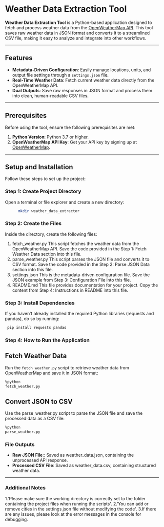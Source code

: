 # Weather Data Extraction Tool  

**Weather Data Extraction Tool** is a Python-based application designed to fetch and process weather data from the [OpenWeatherMap API](https://openweathermap.org/api). This tool saves raw weather data in JSON format and converts it to a streamlined CSV file, making it easy to analyze and integrate into other workflows.  

---

## Features  

- **Metadata-Driven Configuration**: Easily manage locations, units, and output file settings through a `settings.json` file.  
- **Real-Time Weather Data**: Fetch current weather data directly from the OpenWeatherMap API.  
- **Dual Outputs**: Save raw responses in JSON format and process them into clean, human-readable CSV files.  

---

## Prerequisites  

Before using the tool, ensure the following prerequisites are met:  
1. **Python Version**: Python 3.7 or higher.  
2. **OpenWeatherMap API Key**: Get your API key by signing up at [OpenWeatherMap](https://openweathermap.org/api).  

---

## Setup and Installation  

Follow these steps to set up the project:

### Step 1: Create Project Directory  
Open a terminal or file explorer and create a new directory:  
  ```bash
        mkdir weather_data_extractor
   ```

### Step 2: Create the Files 
Inside the directory, create the following files:
1. fetch_weather.py
This script fetches the weather data from the OpenWeatherMap API.
Save the code provided in the Step 1: Fetch Weather Data section into this file.
2. parse_weather.py
This script parses the JSON file and converts it to CSV format.
Save the code provided in the Step 2: Parse JSON Data section into this file.
3. settings.json
This is the metadata-driven configuration file.
Save the JSON example from Step 3: Configuration File into this file.
4. README.md
This file provides documentation for your project.
Copy the content from Step 4: Instructions in README into this file.

### Step 3: Install Dependencies 
 If you haven’t already installed the required Python libraries (requests and pandas), do so by running:
 ```bash
  pip install requests pandas
```

### Step 4: How to Run the Application

## Fetch Weather Data 
Run the `fetch_weather.py` script to retrieve weather data from OpenWeatherMap and save it in JSON format:
```bash
%python
fetch_weather.py
```

## Convert JSON to CSV

Use the parse_weather.py script to parse the JSON file and save the processed data as a CSV file:
```bash
%python
parse_weather.py
```
### File Outputs

- **Raw JSON File:**: Saved as weather_data.json, containing the unprocessed API response.
- **Processed CSV File**: Saved as weather_data.csv, containing structured weather data.
  
---

### Additional Notes
1.'Please make sure the working directory is correctly set to the folder containing the project files when running the scripts'.
2.'You can add or remove cities in the settings.json file without modifying the code'.
3.If there are any issues, please look at the error messages in the console for debugging.
